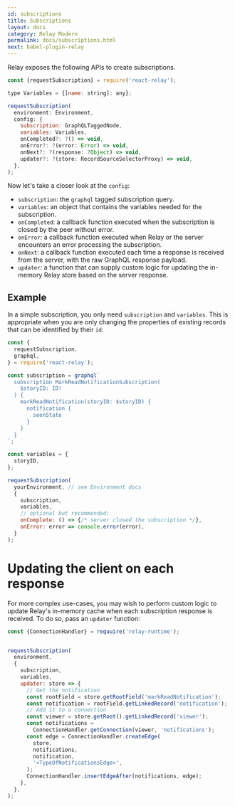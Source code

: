 ```yaml
---
id: subscriptions
title: Subscriptions
layout: docs
category: Relay Modern
permalink: docs/subscriptions.html
next: babel-plugin-relay
---
```


Relay exposes the following APIs to create subscriptions.

```javascript
const {requestSubscription} = require('react-relay');

type Variables = {[name: string]: any};

requestSubscription(
  environment: Environment,
  config: {
    subscription: GraphQLTaggedNode,
    variables: Variables,
    onCompleted?: ?() => void,
    onError?: ?(error: Error) => void,
    onNext?: ?(response: ?Object) => void,
    updater?: ?(store: RecordSourceSelectorProxy) => void,
  },
);
```

Now let's take a closer look at the `config`:

* `subscription`: the `graphql` tagged subscription query.
* `variables`: an object that contains the variables needed for the subscription.
* `onCompleted`: a callback function executed when the subscription is closed by
  the peer without error. 
* `onError`: a callback function executed when Relay or the server encounters an
  error processing the subscription. 
* `onNext`: a callback function executed each time a response is received from
  the server, with the raw GraphQL response payload.
* `updater`: a function that can supply custom logic for updating the in-memory 
  Relay store based on the server response.

## Example

In a simple subscription, you only need `subscription` and `variables`. This is
appropriate when you are only changing the properties of existing records that
can be identified by their `id`:

```javascript
const {
  requestSubscription,
  graphql,
} = require('react-relay');

const subscription = graphql`
  subscription MarkReadNotificationSubscription(
    $storyID: ID!
  ) {
    markReadNotification(storyID: $storyID) {
      notification {
        seenState
      }
    }
  }
`;

const variables = {
  storyID,
};

requestSubscription(
  yourEnvironment, // see Environment docs
  {
    subscription,
    variables,
    // optional but recommended:
    onComplete: () => {/* server closed the subscription */},
    onError: error => console.error(error),
  }
);
```

# Updating the client on each response

For more complex use-cases, you may wish to perform custom logic to update 
Relay's in-memory cache when each subscription response is received. To do so,
pass an `updater` function:

```javascript
const {ConnectionHandler} = requuire('relay-runtime');


requestSubscription(
  environment,
  {
    subscription,
    variables,
    updater: store => {
      // Get the notification
      const rootField = store.getRootField('markReadNotification');
      const notification = rootField.getLinkedRecord('notification');
      // Add it to a connection
      const viewer = store.getRoot().getLinkedRecord('viewer');
      const notifications = 
        ConnectionHandler.getConnection(viewer, 'notifications');
      const edge = ConnectionHandler.createEdge(
        store, 
        notifications,
        notification, 
        '<TypeOfNotificationsEdge>',
      );
      ConnectionHandler.insertEdgeAfter(notifications, edge);
    },
  },
);
```
